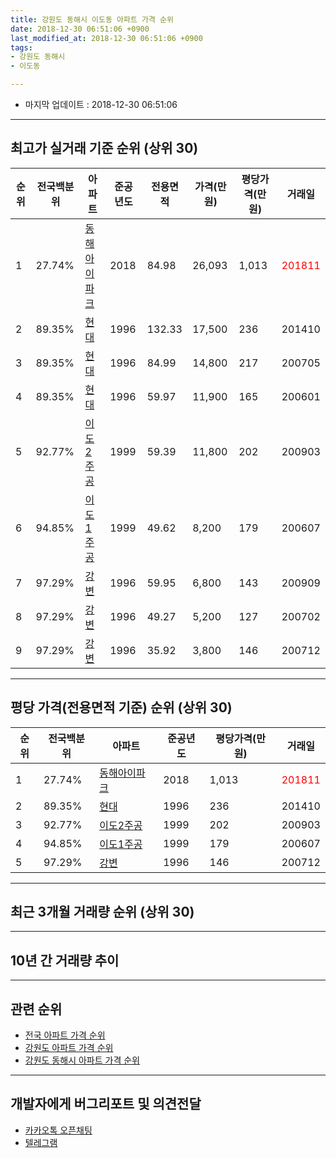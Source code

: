 ```yaml
---
title: 강원도 동해시 이도동 아파트 가격 순위
date: 2018-12-30 06:51:06 +0900
last_modified_at: 2018-12-30 06:51:06 +0900
tags:
- 강원도 동해시
- 이도동

---
```


* 마지막 업데이트 : 2018-12-30 06:51:06

---

## 최고가 실거래 기준 순위 (상위 30)


|순위|전국백분위|아파트|준공년도|전용면적|가격(만원)|평당가격(만원)|거래일|
|---|---|---|---|---|---|---|---|
|1|27.74%|[동해아이파크](https://search.naver.com/search.naver?query=%EA%B0%95%EC%9B%90%EB%8F%84+%EB%8F%99%ED%95%B4%EC%8B%9C+%EC%9D%B4%EB%8F%84%EB%8F%99+%EB%8F%99%ED%95%B4%EC%95%84%EC%9D%B4%ED%8C%8C%ED%81%AC)|2018|84.98|26,093|1,013|<span style="color:red">201811</span>|
|2|89.35%|[현대](https://search.naver.com/search.naver?query=%EA%B0%95%EC%9B%90%EB%8F%84+%EB%8F%99%ED%95%B4%EC%8B%9C+%EC%9D%B4%EB%8F%84%EB%8F%99+%ED%98%84%EB%8C%80)|1996|132.33|17,500|236|201410|
|3|89.35%|[현대](https://search.naver.com/search.naver?query=%EA%B0%95%EC%9B%90%EB%8F%84+%EB%8F%99%ED%95%B4%EC%8B%9C+%EC%9D%B4%EB%8F%84%EB%8F%99+%ED%98%84%EB%8C%80)|1996|84.99|14,800|217|200705|
|4|89.35%|[현대](https://search.naver.com/search.naver?query=%EA%B0%95%EC%9B%90%EB%8F%84+%EB%8F%99%ED%95%B4%EC%8B%9C+%EC%9D%B4%EB%8F%84%EB%8F%99+%ED%98%84%EB%8C%80)|1996|59.97|11,900|165|200601|
|5|92.77%|[이도2주공](https://search.naver.com/search.naver?query=%EA%B0%95%EC%9B%90%EB%8F%84+%EB%8F%99%ED%95%B4%EC%8B%9C+%EC%9D%B4%EB%8F%84%EB%8F%99+%EC%9D%B4%EB%8F%842%EC%A3%BC%EA%B3%B5)|1999|59.39|11,800|202|200903|
|6|94.85%|[이도1주공](https://search.naver.com/search.naver?query=%EA%B0%95%EC%9B%90%EB%8F%84+%EB%8F%99%ED%95%B4%EC%8B%9C+%EC%9D%B4%EB%8F%84%EB%8F%99+%EC%9D%B4%EB%8F%841%EC%A3%BC%EA%B3%B5)|1999|49.62|8,200|179|200607|
|7|97.29%|[강변](https://search.naver.com/search.naver?query=%EA%B0%95%EC%9B%90%EB%8F%84+%EB%8F%99%ED%95%B4%EC%8B%9C+%EC%9D%B4%EB%8F%84%EB%8F%99+%EA%B0%95%EB%B3%80)|1996|59.95|6,800|143|200909|
|8|97.29%|[강변](https://search.naver.com/search.naver?query=%EA%B0%95%EC%9B%90%EB%8F%84+%EB%8F%99%ED%95%B4%EC%8B%9C+%EC%9D%B4%EB%8F%84%EB%8F%99+%EA%B0%95%EB%B3%80)|1996|49.27|5,200|127|200702|
|9|97.29%|[강변](https://search.naver.com/search.naver?query=%EA%B0%95%EC%9B%90%EB%8F%84+%EB%8F%99%ED%95%B4%EC%8B%9C+%EC%9D%B4%EB%8F%84%EB%8F%99+%EA%B0%95%EB%B3%80)|1996|35.92|3,800|146|200712|


---

## 평당 가격(전용면적 기준) 순위 (상위 30)


|순위|전국백분위|아파트|준공년도|평당가격(만원)|거래일|
|---|---|---|---|---|---|
|1|27.74%|[동해아이파크](https://search.naver.com/search.naver?query=%EA%B0%95%EC%9B%90%EB%8F%84+%EB%8F%99%ED%95%B4%EC%8B%9C+%EC%9D%B4%EB%8F%84%EB%8F%99+%EB%8F%99%ED%95%B4%EC%95%84%EC%9D%B4%ED%8C%8C%ED%81%AC)|2018|1,013|<span style="color:red">201811</span>|
|2|89.35%|[현대](https://search.naver.com/search.naver?query=%EA%B0%95%EC%9B%90%EB%8F%84+%EB%8F%99%ED%95%B4%EC%8B%9C+%EC%9D%B4%EB%8F%84%EB%8F%99+%ED%98%84%EB%8C%80)|1996|236|201410|
|3|92.77%|[이도2주공](https://search.naver.com/search.naver?query=%EA%B0%95%EC%9B%90%EB%8F%84+%EB%8F%99%ED%95%B4%EC%8B%9C+%EC%9D%B4%EB%8F%84%EB%8F%99+%EC%9D%B4%EB%8F%842%EC%A3%BC%EA%B3%B5)|1999|202|200903|
|4|94.85%|[이도1주공](https://search.naver.com/search.naver?query=%EA%B0%95%EC%9B%90%EB%8F%84+%EB%8F%99%ED%95%B4%EC%8B%9C+%EC%9D%B4%EB%8F%84%EB%8F%99+%EC%9D%B4%EB%8F%841%EC%A3%BC%EA%B3%B5)|1999|179|200607|
|5|97.29%|[강변](https://search.naver.com/search.naver?query=%EA%B0%95%EC%9B%90%EB%8F%84+%EB%8F%99%ED%95%B4%EC%8B%9C+%EC%9D%B4%EB%8F%84%EB%8F%99+%EA%B0%95%EB%B3%80)|1996|146|200712|


---

## 최근 3개월 거래량 순위 (상위 30)


<div style="width:100%;">
    <canvas id="deal_count_ranking" height="250"></canvas>
</div>


<script>
new Chart(document.getElementById("deal_count_ranking"), {
    type: 'horizontalBar',
    data: {
        labels: ['이도2주공', '현대', '이도1주공', '동해아이파크'],
        datasets: [{
            label: '실거래 수',
            data: [11, 4, 4, 1],
            borderColor: "rgba(255, 0, 128, 1)",
            backgroundColor: "rgba(255, 0, 128, 0.5)",
            fill: false,
        }]
    },
    options: {
        responsive: true,
        title: {
            display: true,
            text: '최근 3개월 거래량 순위'
        },
        tooltips: {
            mode: 'index',
            intersect: false,
            callbacks: {
                title: function(tooltipItems, data) {
                    return "실거래 수:";
                },
                label: function(tooltipItem, data) {
                    return data.labels[tooltipItem.index] + ": " + tooltipItem.xLabel;
                }
            }
        },
        hover: {
            mode: 'nearest',
            intersect: true
        },
        scales: {
            xAxes: [{
                display: true,
                scaleLabel: {
                    display: true,
                    labelString: '실거래 수'
                },
                ticks: {
                    suggestedMin: 0,
                }
            }],
            yAxes: [{
                display: true,
                ticks: {
                    autoSkip: false,
                    callback: function(value, index, values) {
                        if (value.length > 15)
                            return value.substr(0, 13) + "...";
                        else
                            return value;
                    }
                },
                scaleLabel: {
                    display: false,
                }
            }]
        }
    }
});

</script>


---

## 10년 간 거래량 추이


<div style="width:100%;">
    <canvas id="deal_progress" height="250"></canvas>
</div>

<script>
new Chart(document.getElementById("deal_progress"), {
    type: 'line',
    data: {
        labels: ['200812','200901','200902','200903','200904','200905','200906','200907','200908','200909','200910','200911','200912','201001','201002','201003','201004','201005','201006','201007','201008','201009','201010','201011','201012','201101','201102','201103','201104','201105','201106','201107','201108','201109','201110','201111','201112','201201','201202','201203','201204','201205','201206','201207','201208','201209','201210','201211','201212','201301','201302','201303','201304','201305','201306','201307','201308','201309','201310','201311','201312','201401','201402','201403','201404','201405','201406','201407','201408','201409','201410','201411','201412','201501','201502','201503','201504','201505','201506','201507','201508','201509','201510','201511','201512','201601','201602','201603','201604','201605','201606','201607','201608','201609','201610','201611','201612','201701','201702','201703','201704','201705','201706','201707','201708','201709','201710','201711','201712','201801','201802','201803','201804','201805','201806','201807','201808','201809','201810','201811','201812'],
        datasets: [{
            label: '실거래 수',
            pointRadius: 1,
            data: [1, 2, 6, 10, 6, 5, 3, 3, 9, 8, 11, 9, 6, 5, 5, 5, 15, 8, 9, 13, 4, 8, 8, 10, 8, 5, 9, 8, 7, 2, 8, 2, 5, 5, 4, 6, 4, 6, 5, 6, 3, 3, 5, 5, 3, 3, 14, 5, 3, 3, 5, 8, 10, 14, 6, 5, 5, 9, 6, 5, 9, 6, 3, 11, 6, 10, 3, 4, 12, 4, 12, 5, 7, 7, 9, 13, 8, 10, 1, 9, 5, 9, 9, 4, 3, 4, 2, 12, 4, 4, 3, 4, 5, 5, 9, 4, 6, 7, 8, 7, 4, 12, 5, 4, 9, 5, 7, 6, 3, 6, 4, 6, 7, 8, 3, 0, 6, 4, 11, 5, 4],
            borderColor: "rgba(255, 201, 14, 1)",
            backgroundColor: "rgba(255, 201, 14, 0.5)",
            fill: true,
        }]
    },
    options: {
        responsive: true,
        title: {
            display: true,
            text: '10년간 거래량 추이'
        },
        tooltips: {
            mode: 'index',
            intersect: false,
        },
        hover: {
            mode: 'nearest',
            intersect: true
        },
        scales: {
            xAxes: [{
                display: true,
                scaleLabel: {
                    display: true,
                    labelString: '년/월'
                }
            }],
            yAxes: [{
                display: true,
                ticks: {
                    suggestedMin: 0,
                },
                scaleLabel: {
                    display: true,
                    labelString: '실거래 수'
                }
            }]
        }
    }
});

</script>


---

## 관련 순위

- [전국 아파트 가격 순위](https://inasie.github.io/apt-ranking/전국)
- [강원도 아파트 가격 순위](https://inasie.github.io/apt-ranking/강원도)
- [강원도 동해시 아파트 가격 순위](https://inasie.github.io/apt-ranking/강원도-동해시)


---

## 개발자에게 버그리포트 및 의견전달

- [카카오톡 오픈채팅](https://open.kakao.com/o/gLJUAP4)
- [텔레그램](https://t.me/inasie)

